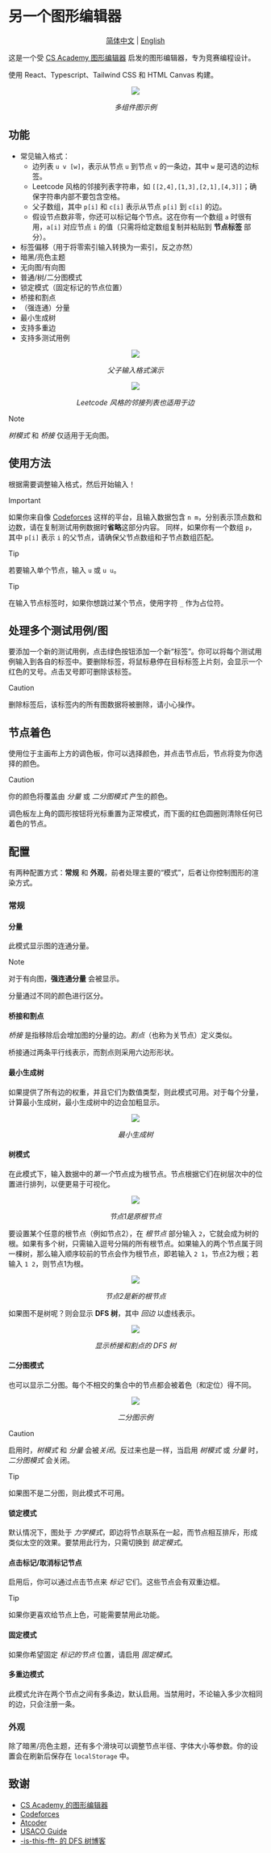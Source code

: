 # 另一个图形编辑器

<div style="text-align: center;">
  <a href="README_zh.md">简体中文</a> | <a href="README.md">English</a>
</div>



这是一个受 [CS Academy 图形编辑器](https://csacademy.com/app/graph_editor/) 启发的图形编辑器，专为竞赛编程设计。

使用 React、Typescript、Tailwind CSS 和 HTML Canvas 构建。

<p align="center">
    <img src="screenshots/main.png?" />
</p>

<p align="center">
<em>多组件图示例</em>
</p>

## 功能

- 常见输入格式：
  - 边列表 `u v [w]`，表示从节点 `u` 到节点 `v` 的一条边，其中 `w` 是可选的边标签。
  - Leetcode 风格的邻接列表字符串，如 `[[2,4],[1,3],[2,1],[4,3]]`；确保字符串内部不要包含空格。
  - 父子数组，其中 `p[i]` 和 `c[i]` 表示从节点 `p[i]` 到 `c[i]` 的边。
  - 假设节点数非零，你还可以标记每个节点。这在你有一个数组 `a` 时很有用，`a[i]` 对应节点 `i` 的值（只需将给定数组复制并粘贴到 **节点标签** 部分）。
- 标签偏移（用于将零索引输入转换为一索引，反之亦然）
- 暗黑/亮色主题
- 无向图/有向图
- 普通/树/二分图模式
- 锁定模式（固定标记的节点位置）
- 桥接和割点
- （强连通）分量
- 最小生成树
- 支持多重边
- 支持多测试用例

<p align="center">
    <img src="screenshots/parentChild.png?" />
</p>

<p align="center">
<em>父子输入格式演示</em>
</p>

<p align="center">
    <img src="screenshots/leetcode.png?" />
</p>

<p align="center">
<em>Leetcode 风格的邻接列表也适用于边</em>
</p>

> [!NOTE]
> *树模式* 和 *桥接* 仅适用于无向图。

## 使用方法

根据需要调整输入格式，然后开始输入！

> [!IMPORTANT]
> 如果你来自像 [Codeforces](https://codeforces.com/) 这样的平台，且输入数据包含 `n m`，分别表示顶点数和边数，请在复制测试用例数据时**省略**这部分内容。
> 同样，如果你有一个数组 `p`，其中 `p[i]` 表示 `i` 的父节点，请确保父节点数组和子节点数组匹配。

> [!TIP]
> 若要输入单个节点，输入 `u` 或 `u u`。

> [!TIP]
> 在输入节点标签时，如果你想跳过某个节点，使用字符 `_` 作为占位符。

## 处理多个测试用例/图

要添加一个新的测试用例，点击绿色按钮添加一个新“标签”。你可以将每个测试用例输入到各自的标签中。要删除标签，将鼠标悬停在目标标签上片刻，会显示一个红色的叉号。点击叉号即可删除该标签。

> [!CAUTION]
> 删除标签后，该标签内的所有图数据将被删除，请小心操作。

## 节点着色

使用位于主画布上方的调色板，你可以选择颜色，并点击节点后，节点将变为你选择的颜色。

> [!CAUTION]
> 你的颜色将覆盖由 *分量* 或 *二分图模式* 产生的颜色。

调色板左上角的圆形按钮将光标重置为正常模式，而下面的红色圆圈则清除任何已着色的节点。

## 配置

有两种配置方式：**常规** 和 **外观**，前者处理主要的“模式”，后者让你控制图形的渲染方式。

### 常规

#### 分量
此模式显示图的连通分量。

> [!NOTE]
> 对于有向图，**强连通分量** 会被显示。

分量通过不同的颜色进行区分。

#### 桥接和割点

*桥接* 是指移除后会增加图的分量的边。*割点*（也称为关节点）定义类似。

桥接通过两条平行线表示，而割点则采用六边形形状。

#### 最小生成树

如果提供了所有边的权重，并且它们为数值类型，则此模式可用。对于每个分量，计算最小生成树，最小生成树中的边会加粗显示。

<p align="center">
    <img src="screenshots/mst.png?" />
</p>

<p align="center">
<em>最小生成树</em>
</p>

#### 树模式

在此模式下，输入数据中的*第一个*节点成为根节点。节点根据它们在树层次中的位置进行排列，以便更易于可视化。

<p align="center">
    <img src="screenshots/twoRootBefore.png?" />
</p>

<p align="center">
<em>节点1是原根节点</em>
</p>

要设置某个任意的根节点（例如节点2），在 *根节点* 部分输入 `2`，它就会成为树的根。如果有多个树，只需输入逗号分隔的所有根节点。如果输入的两个节点属于同一棵树，那么输入顺序较前的节点会作为根节点，即若输入 `2 1`，节点2为根；若输入 `1 2`，则节点1为根。

<p align="center">
    <img src="screenshots/twoRootAfter.png?" />
</p>

<p align="center">
<em>节点2是新的根节点</em>
</p>

如果图不是树呢？则会显示 **DFS 树**，其中 *回边* 以虚线表示。

<p align="center">
    <img src="screenshots/dfsTree.png?" />
</p>

<p align="center">
<em>显示桥接和割点的 DFS 树</em>
</p>

#### 二分图模式

也可以显示二分图。每个不相交的集合中的节点都会被着色（和定位）得不同。

<p align="center">
    <img src="screenshots/bipartite.png?" />
</p>

<p align="center">
<em>二分图示例</em>
</p>

> [!CAUTION]
> 启用时，*树模式* 和 *分量* 会被*关闭*。反过来也是一样，当启用 *树模式* 或 *分量* 时，*二分图模式* 会关闭。

> [!TIP]
> 如果图不是二分图，则此模式不可用。

#### 锁定模式

默认情况下，图处于 *力学模式*，即边将节点联系在一起，而节点相互排斥，形成类似太空的效果。要禁用此行为，只需切换到 *锁定模式*。

#### 点击标记/取消标记节点

启用后，你可以通过点击节点来 *标记* 它们。这些节点会有双重边框。

> [!TIP]
> 如果你更喜欢给节点上色，可能需要禁用此功能。

#### 固定模式

如果你希望固定 *标记的节点* 位置，请启用 *固定模式*。

#### 多重边模式

此模式允许在两个节点之间有多条边，默认启用。当禁用时，不论输入多少次相同的边，只会注册一条。

### 外观

除了暗黑/亮色主题，还有多个滑块可以调整节点半径、字体大小等参数。你的设置会在刷新后保存在 `localStorage` 中。

## 致谢

- [CS Academy 的图形编辑器](https://csacademy.com/app/graph_editor/)
- [Codeforces](https://codeforces.com/)
- [Atcoder](https://atcoder.jp/)
- [USACO Guide](https://usaco.guide/)
- [-is-this-fft- 的 DFS 树博客](https://codeforces.com/blog/entry/68138)
